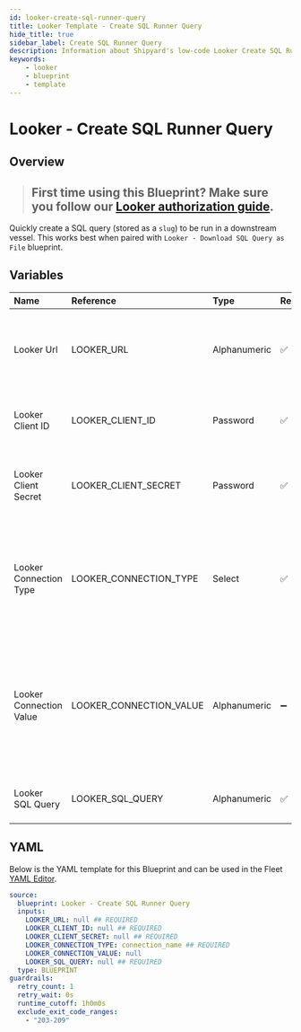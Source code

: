 ```yaml
---
id: looker-create-sql-runner-query
title: Looker Template - Create SQL Runner Query
hide_title: true
sidebar_label: Create SQL Runner Query
description: Information about Shipyard's low-code Looker Create SQL Runner Query blueprint. Quickly create and store a SQL query to be run against a Looker view or model.
keywords:
    - looker
    - blueprint
    - template
---
```


# Looker - Create SQL Runner Query

## Overview

> ## **First time using this Blueprint? Make sure you follow our [Looker authorization guide](https://www.shipyardapp.com/docs/blueprint-library/looker/looker-create-sql-runner-query/)**.

Quickly create a SQL query (stored as a `slug`) to be run in a downstream vessel. This works best when paired with `Looker - Download SQL Query as File` blueprint.



## Variables

| Name | Reference | Type | Required | Default | Options | Description |
|:---|:---|:---|:---|:---|:---|:---|
| Looker Url | LOOKER_URL | Alphanumeric | :white_check_mark: | - | - | The base URL of your organization's looker instance. Include https:// |
| Looker Client ID | LOOKER_CLIENT_ID | Password | :white_check_mark: | - | - | The Client ID generated from Looker for API access |
| Looker Client Secret | LOOKER_CLIENT_SECRET | Password | :white_check_mark: | - | - | The secret key generated from Looker for API access |
| Looker Connection Type | LOOKER_CONNECTION_TYPE | Select | :white_check_mark: | `connection_name` | Connection Name: `connection_name`<br></br><br></br>Model Name: `model_name` | The type of connection to form the SQL runner query. This is either by connecting to a specific connection, or a model |
| Looker Connection Value | LOOKER_CONNECTION_VALUE | Alphanumeric | :heavy_minus_sign: | - | - | Depending the selection in the Looker Connection Type argument, this will either be the name of the connection or the name of the model |
| Looker SQL Query | LOOKER_SQL_QUERY | Alphanumeric | :white_check_mark: | - | - | The SQL query you would like to store |


## YAML

Below is the YAML template for this Blueprint and can be used in the Fleet [YAML Editor](../../reference/fleets/yaml-editor.md).

```yaml
source:
  blueprint: Looker - Create SQL Runner Query
  inputs:
    LOOKER_URL: null ## REQUIRED
    LOOKER_CLIENT_ID: null ## REQUIRED
    LOOKER_CLIENT_SECRET: null ## REQUIRED
    LOOKER_CONNECTION_TYPE: connection_name ## REQUIRED
    LOOKER_CONNECTION_VALUE: null 
    LOOKER_SQL_QUERY: null ## REQUIRED
  type: BLUEPRINT
guardrails:
  retry_count: 1
  retry_wait: 0s
  runtime_cutoff: 1h0m0s
  exclude_exit_code_ranges:
    - "203-209"
```
